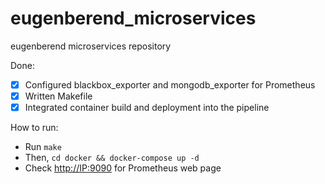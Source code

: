 # eugenberend_microservices

eugenberend microservices repository

Done:

- [X] Configured blackbox_exporter and mongodb_exporter for Prometheus
- [X] Written Makefile
- [X] Integrated container build and deployment into the pipeline

How to run:

- Run `make`
- Then, `cd docker && docker-compose up -d`
- Check <http://IP:9090> for Prometheus web page
